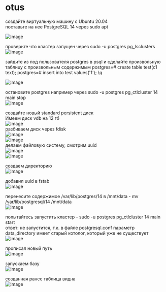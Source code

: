# otus
создайте виртуальную машину c Ubuntu 20.04    
поставьте на нее PostgreSQL 14 через sudo apt   
   
![image](https://user-images.githubusercontent.com/108919955/180815689-f507c34a-4ec6-4ba5-9cef-77db0b1b314c.png)

проверьте что кластер запущен через sudo -u postgres pg_lsclusters   
![image](https://user-images.githubusercontent.com/108919955/180816060-873e3eec-95d5-463a-9c83-806ac5240bfd.png)
   
зайдите из под пользователя postgres в psql и сделайте произвольную таблицу с произвольным содержимым postgres=# create table test(c1 text); postgres=# insert into test values('1'); \q   

![image](https://user-images.githubusercontent.com/108919955/180816773-5ff0cecc-0057-4356-9567-fd69bf207e17.png)
   
остановите postgres например через sudo -u postgres pg_ctlcluster 14 main stop   
![image](https://user-images.githubusercontent.com/108919955/180817710-6bb6c8b6-a158-4112-b163-0112f732fd05.png)
   
создайте новый standard persistent диск   
Имеем диск vdb на 12 гб   
![image](https://user-images.githubusercontent.com/108919955/180818947-cc1e79f2-19db-4992-955e-f484f488f787.png)   
разбиваем диск через fdisk  
![image](https://user-images.githubusercontent.com/108919955/180821724-85c5dd05-be26-4865-a2c2-a77d73f9841d.png)   
![image](https://user-images.githubusercontent.com/108919955/180821788-04c5aabf-86df-4847-88db-37687b295d74.png)   
делаем файловую систему, смотрим uuid   
![image](https://user-images.githubusercontent.com/108919955/180824439-1ddc001c-2840-4409-a82f-497903170cf7.png)   
![image](https://user-images.githubusercontent.com/108919955/180824984-e56437bb-4d07-4933-a13a-958a623b6ab2.png)
   
создаем директорию   
![image](https://user-images.githubusercontent.com/108919955/180826102-dccce3f9-8d8a-4adc-bd43-710341136039.png)
   
добавил uuid в fstab   
![image](https://user-images.githubusercontent.com/108919955/180828434-3bd6d800-ab97-4b36-802f-94fb845191d5.png)   
   
перенесите содержимое /var/lib/postgres/14 в /mnt/data - mv /var/lib/postgresql/14 /mnt/data   
![image](https://user-images.githubusercontent.com/108919955/180829397-8c4b5bde-3324-4942-a75b-60cabbfb2450.png)   
   
попытайтесь запустить кластер - sudo -u postgres pg_ctlcluster 14 main start   
ответ: не запустится, т.к. в файле postgresql.conf параметр data_directory имеет старый котолог, который уже не существует   
![image](https://user-images.githubusercontent.com/108919955/180830856-56c993ba-b0fe-485f-8c1b-d801ae76fb17.png)
   
прописал новый путь   
![image](https://user-images.githubusercontent.com/108919955/180831552-727ffe25-af51-4008-8ed7-cbff9ff5d993.png)   

запускаем базу   
![image](https://user-images.githubusercontent.com/108919955/180831903-92fe60d2-399e-48db-a01f-38d81253136a.png)   

созданная ранее таблица видна   
![image](https://user-images.githubusercontent.com/108919955/180832162-602fe24b-fa49-4411-b318-d8bcca21e349.png)




